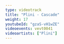 ```yaml
---
type: videotrack
title: "Plini - Cascade"
weight: 17
youtubeId: "gzaS-vH1wZE"
videoevents: vevt0041
videoartists: ["Plini"]
---
```

